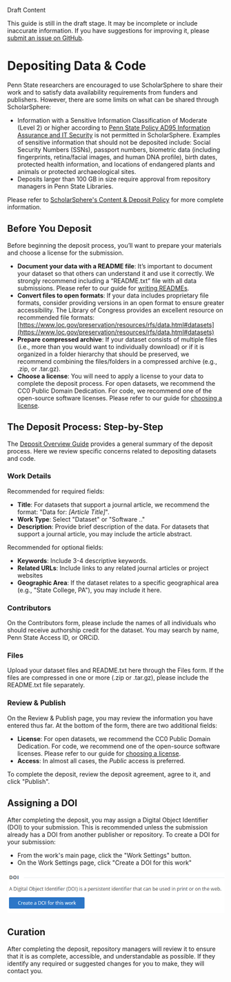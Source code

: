 <div class="admonition danger"> <p class="admonition-title">Draft Content</p> <p>This guide is still in the draft stage. It may be incomplete or include inaccurate information. If you have suggestions for improving it, please <a href="https://github.com/repub/scholarsphere-docs/issues">submit an issue on GitHub</a>.</p></div>

# Depositing Data & Code

Penn State researchers are encouraged to use ScholarSphere to share their work and to satisfy data availability requirements from funders and publishers. However, there are some limits on what can be shared through ScholarSphere:

- Information with a Sensitive Information Classification of Moderate (Level 2) or higher according to [Penn State Policy AD95 Information Assurance and IT Security](https://policy.psu.edu/policies/ad95) is not permitted in ScholarSphere. Examples of sensitive information that should not be deposited include: Social Security Numbers (SSNs), passport numbers, biometric data (including fingerprints, retina/facial images, and human DNA profile), birth dates, protected health information, and locations of endangered plants and animals or protected archaeological sites.
- Deposits larger than 100 GB in size require approval from repository managers in Penn State Libraries.

Please refer to [ScholarSphere's Content & Deposit Policy](https://scholarsphere.psu.edu/policies) for more complete information.

## Before You Deposit

Before beginning the deposit process, you’ll want to prepare your materials and choose a license for the submission. 

- __Document your data with a README file__: It’s important to document your dataset so that others can understand it and use it correctly. We strongly recommend including a “README.txt” file with all data submissions. Please refer to our guide for [writing READMEs](../writing-readme).
- __Convert files to open formats__:  If your data includes proprietary file formats, consider providing versions in an open format to ensure greater accessibility. The Library of Congress provides an excellent resource on recommended file formats: [https://www.loc.gov/preservation/resources/rfs/data.html#datasets](https://www.loc.gov/preservation/resources/rfs/data.html#datasets)
- __Prepare compressed archive__: If your dataset consists of multiple files (i.e., more than you would want to individually download) or if it is organized in a folder hierarchy that should be preserved, we recommend combining the files/folders in a compressed archive (e.g., .zip, or .tar.gz).
- __Choose a license__: You will need to apply a license to your data to complete the deposit process. For open datasets, we recommend the CC0 Public Domain Dedication. For code, we recommend one of the open-source software licenses. Please refer to our guide for [choosing a license](../licenses/).

## The Deposit Process: Step-by-Step

The [Deposit Overview Guide](../deposit-overview) provides a general summary of the deposit process. Here we review specific concerns related to depositing datasets and code.

### Work Details

Recommended for required fields:

- __Title__: For datasets that support a journal article, we recommend the format: "Data for: *[Article Title]*". 
- __Work Type__: Select "Dataset" or "Software .."
- __Description__: Provide brief description of the data. For datasets that support a journal article, you may include the article abstract.

Recommended for optional fields:

- __Keywords__: Include 3-4 descriptive keywords.
- __Related URLs__: Include links to any related journal articles or project websites
- __Geographic Area__: If the dataset relates to a specific geographical area (e.g., "State College, PA"), you may include it here.

### Contributors

On the Contributors form, please include the names of all individuals who should receive authorship credit for the dataset. You may search by name, Penn State Access ID, or ORCiD.

### Files

Upload your dataset files and README.txt here through the Files form. If the files are compressed in one or more (.zip or .tar.gz), please include the README.txt file separately.

### Review & Publish

On the Review & Publish page, you may review the information you have entered thus far. At the bottom of the form, there are two additional fields:

- __License__:  For open datasets, we recommend the CC0 Public Domain Dedication. For code, we recommend one of the open-source software licenses. Please refer to our guide for [choosing a license](../licenses/).
- __Access__: In almost all cases, the *Public* access is preferred.

To complete the deposit, review the deposit agreement, agree to it, and click "Publish".

## Assigning a DOI

After completing the deposit, you may assign a Digital Object Identifier (DOI) to your submission. This is recommended unless the submission already has a DOI from another publisher or repository. To create a DOI for your submission:

- From the work's main page, click the "Work Settings" button.
- On the Work Settings page, click "Create a DOI for this work"

![Button to assign a DOI on the Work Settings page](images/doi.png)

## Curation

After completing the deposit, repository managers will review it to ensure that it is as complete, accessible, and understandable as possible. If they identify any required or suggested changes for you to make, they will contact you.